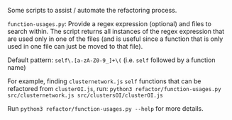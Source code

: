 Some scripts to assist / automate the refactoring process.

`function-usages.py`:
Provide a regex expression (optional) and files to search within. The script returns all instances of the regex expression that are used only in one of the files (and is useful since a function that is only used in one file can just be moved to that file).

Default pattern: `self\.[a-zA-Z0-9_]+\(` (i.e. `self` followed by a function name)

For example, finding `clusternetwork.js` `self` functions that can be refactored from `clusterOI.js`, run:
`python3 refactor/function-usages.py src/clusternetwork.js src/clustersOI/clusterOI.js`

Run `python3 refactor/function-usages.py --help` for more details.
